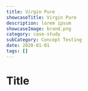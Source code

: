 ```yaml
---
title: Virgin Pure
showcaseTitle: Virgin Pure
description: lorem ipsum
showcaseImage: brand.png
category: case-study
subCategory: Concept Testing
date: 2020-01-01
tags: []
---
```


# Title

